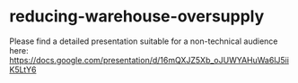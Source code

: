 # reducing-warehouse-oversupply

Please find a detailed presentation suitable for a non-technical audience here:
https://docs.google.com/presentation/d/16mQXJZ5Xb_oJUWYAHuWa6lJ5iiK5LtY6

